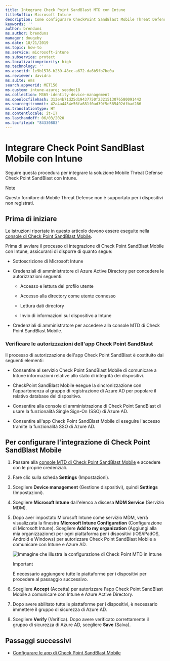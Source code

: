 ```yaml
---
title: Integrare Check Point SandBlast MTD con Intune
titleSuffix: Microsoft Intune
description: Come configurare CheckPoint SandBlast Mobile Threat Defense (MTD) con Intune per controllare l'accesso dei dispositivi mobili alle risorse aziendali.
keywords: ''
author: brenduns
ms.author: brenduns
manager: dougeby
ms.date: 10/21/2019
ms.topic: how-to
ms.service: microsoft-intune
ms.subservice: protect
ms.localizationpriority: high
ms.technology: ''
ms.assetid: 1e9b1576-b239-48cc-a672-da6b5fb7be0a
ms.reviewer: davidra
ms.suite: ems
search.appverid: MET150
ms.custom: intune-azure; seodec18
ms.collection: M365-identity-device-management
ms.openlocfilehash: 313e4b71d25d19437750f2321513076580091442
ms.sourcegitcommit: 42a4a4454e56fa681f0ad39f5e585492dfbad286
ms.translationtype: HT
ms.contentlocale: it-IT
ms.lasthandoff: 06/03/2020
ms.locfileid: "84330883"
---
```

# <a name="integrate-check-point-sandblast-mobile-with-intune"></a>Integrare Check Point SandBlast Mobile con Intune

Seguire questa procedura per integrare la soluzione Mobile Threat Defense Check Point SandBlast con Intune.

> [!NOTE]
> Questo fornitore di Mobile Threat Defense non è supportato per i dispositivi non registrati.

## <a name="before-you-begin"></a>Prima di iniziare

Le istruzioni riportate in questo articolo devono essere eseguite nella [console di Check Point SandBlast Mobile](https://intune-4.eu1.locsec.net/). 

Prima di avviare il processo di integrazione di Check Point SandBlast Mobile con Intune, assicurarsi di disporre di quanto segue:

- Sottoscrizione di Microsoft Intune

- Credenziali di amministratore di Azure Active Directory per concedere le autorizzazioni seguenti:

  - Accesso e lettura del profilo utente

  - Accesso alla directory come utente connesso

  - Lettura dati directory

  - Invio di informazioni sul dispositivo a Intune

- Credenziali di amministratore per accedere alla console MTD di Check Point SandBlast Mobile.

### <a name="check-point-sandblast-app-authorization"></a>Verificare le autorizzazioni dell'app Check Point SandBlast

Il processo di autorizzazione dell'app Check Point SandBlast è costituito dai seguenti elementi:

- Consentire al servizio Check Point SandBlast Mobile di comunicare a Intune informazioni relative allo stato di integrità dei dispositivi.

- CheckPoint SandBlast Mobile esegue la sincronizzazione con l'appartenenza al gruppo di registrazione di Azure AD per popolare il relativo database del dispositivo.

- Consentire alla console di amministrazione di Check Point SandBlast di usare la funzionalità Single Sign-On (SSO) di Azure AD.

- Consentire all'app Check Point SandBlast Mobile di eseguire l'accesso tramite la funzionalità SSO di Azure AD.

## <a name="to-set-up-check-point-sandblast-mobile-integration"></a>Per configurare l'integrazione di Check Point SandBlast Mobile

1. Passare alla [console MTD di Check Point SandBlast Mobile](https://intune-4.eu1.locsec.net/) e accedere con le proprie credenziali.

2. Fare clic sulla scheda **Settings** (Impostazioni).

3. Scegliere **Device management** (Gestione dispositivi), quindi **Settings** (Impostazioni).

4. Scegliere **Microsoft Intune** dall'elenco a discesa **MDM Service** (Servizio MDM).

5. Dopo aver impostato Microsoft Intune come servizio MDM, verrà visualizzata la finestra **Microsoft Intune Configuration** (Configurazione di Microsoft Intune). Scegliere **Add to my organization** (Aggiungi alla mia organizzazione) per ogni piattaforma per i dispositivi (iOS/iPadOS, Android e Windows) per autorizzare Check Point SandBlast Mobile a comunicare con Intune e Azure AD.

    ![Immagine che illustra la configurazione di Check Point MTD in Intune](./media/checkpoint-sandblast-mobile-mtd-connector-integration/checkpoint-MTD-1.PNG)

    > [!IMPORTANT]
    > È necessario aggiungere tutte le piattaforme per i dispositivi per procedere al passaggio successivo.

6. Scegliere **Accept** (Accetta) per autorizzare l'app Check Point SandBlast Mobile a comunicare con Intune e Azure Active Directory.

7. Dopo avere abilitato tutte le piattaforme per i dispositivi, è necessario immettere il gruppo di sicurezza di Azure AD.

8. Scegliere **Verify** (Verifica). Dopo avere verificato correttamente il gruppo di sicurezza di Azure AD, scegliere **Save** (Salva).

## <a name="next-steps"></a>Passaggi successivi

- [Configurare le app di Check Point SandBlast Mobile](mtd-apps-ios-app-configuration-policy-add-assign.md)
